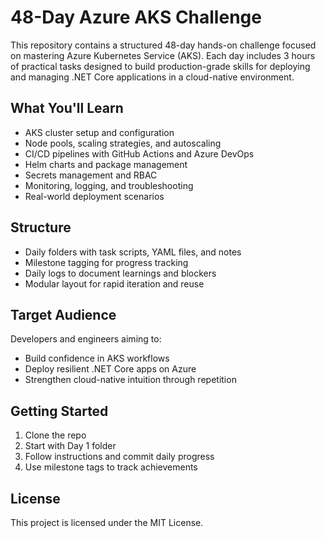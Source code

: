# 48-Day Azure AKS Challenge

This repository contains a structured 48-day hands-on challenge focused on mastering Azure Kubernetes Service (AKS). Each day includes 3 hours of practical tasks designed to build production-grade skills for deploying and managing .NET Core applications in a cloud-native environment.

## What You'll Learn

- AKS cluster setup and configuration
- Node pools, scaling strategies, and autoscaling
- CI/CD pipelines with GitHub Actions and Azure DevOps
- Helm charts and package management
- Secrets management and RBAC
- Monitoring, logging, and troubleshooting
- Real-world deployment scenarios

## Structure

- Daily folders with task scripts, YAML files, and notes
- Milestone tagging for progress tracking
- Daily logs to document learnings and blockers
- Modular layout for rapid iteration and reuse

## Target Audience

Developers and engineers aiming to:

- Build confidence in AKS workflows
- Deploy resilient .NET Core apps on Azure
- Strengthen cloud-native intuition through repetition

## Getting Started

1. Clone the repo
2. Start with Day 1 folder
3. Follow instructions and commit daily progress
4. Use milestone tags to track achievements

## License

This project is licensed under the MIT License.